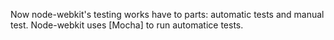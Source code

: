 Now node-webkit's testing works have to parts: automatic tests and manual test. Node-webkit uses [Mocha] to run automatice tests.